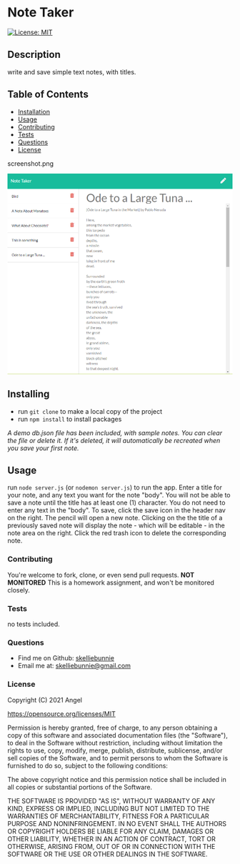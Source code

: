 # Note Taker
[![License: MIT](https://img.shields.io/badge/License-MIT-yellow.svg)](https://opensource.org/licenses/MIT)

## Description
write and save simple text notes, with titles.

## Table of Contents
* [Installation](#Installation)
* [Usage](#Usage)
* [Contributing](#Contributing)
* [Tests](#Tests)
* [Questions](#Questions)
* [License](#License)

screenshot.png

![Screenshot](screenshot.png)
## Installing
- run ```git clone``` to make a local copy of the project
- run ```npm install``` to install packages

*A demo db.json file has been included, with sample notes. You can clear the file or delete it. If it's deleted, it will automatically be recreated when you save your first note.*

## Usage
run ```node server.js``` (or ```nodemon server.js```) to run the app. Enter a title for your note, and any text you want for the note "body". You will not be able to save a note until the title has at least one (1) character. You do not need to enter any text in the "body". To save, click the save icon in the header nav on the right. The pencil will open a new note. Clicking on the the title of a previously saved note will display the note - which will be editable - in the note area on the right. Click the red trash icon to delete the corresponding note.

### Contributing
You're welcome to fork, clone, or even send pull requests. **NOT MONITORED** This is a homework assignment, and won't be monitored closely.

### Tests
no tests included.

### Questions
- Find me on Github: [skelliebunnie](https://github.com/skelliebunnie)
- Email me at: skelliebunnie@gmail.com

### License
Copyright (C) 2021 Angel

https://opensource.org/licenses/MIT

Permission is hereby granted, free of charge, to any person obtaining a copy of this software and associated documentation files (the "Software"), to deal in the Software without restriction, including without limitation the rights to use, copy, modify, merge, publish, distribute, sublicense, and/or sell copies of the Software, and to permit persons to whom the Software is furnished to do so, subject to the following conditions:

The above copyright notice and this permission notice shall be included in all copies or substantial portions of the Software.

THE SOFTWARE IS PROVIDED "AS IS", WITHOUT WARRANTY OF ANY KIND, EXPRESS OR IMPLIED, INCLUDING BUT NOT LIMITED TO THE WARRANTIES OF MERCHANTABILITY, FITNESS FOR A PARTICULAR PURPOSE AND NONINFRINGEMENT. IN NO EVENT SHALL THE AUTHORS OR COPYRIGHT HOLDERS BE LIABLE FOR ANY CLAIM, DAMAGES OR OTHER LIABILITY, WHETHER IN AN ACTION OF CONTRACT, TORT OR OTHERWISE, ARISING FROM, OUT OF OR IN CONNECTION WITH THE SOFTWARE OR THE USE OR OTHER DEALINGS IN THE SOFTWARE.